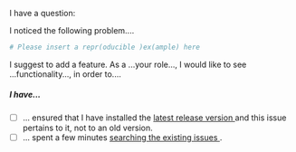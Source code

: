 <!-- Please start with a brief description what this issue is about. Are you 
reporting a problem, asking a question, requesting a new feature, starting a 
discussion, etc.? Anything is welcome :-) -->

I have a question: 

<!-- When reporting a bug, please include a [minimal reproducible example (AKA a 
reprex)](http://reprex.tidyverse.org/). If you've never heard of that, please 
read: [tidyverse.org/help/#reprex](https://www.tidyverse.org/help/#reprex).
-->

I noticed the following problem....

```r
# Please insert a repr(oducible )ex(ample) here
```

<!-- When requesting a new feature, please explain why it would be useful, and 
how you would like to use it. A user story is a helpful way of phrasing such a
request, see https://en.wikipedia.org/wiki/User_story#Examples -->

I suggest to add a feature. As a ...your role..., I would like to see 
...functionality..., in order to....

<!-- In any case, please mark the relevant boxes below (with an x). Striking out
irrelevant lines with ~~ ... ~~ is fine :-) -->

##### I have...

- [ ] ... ensured that I have installed the [latest release version
](https://github.com/tibhannover/BacDiveR/releases) and this issue pertains
to it, not to an old version.
- [ ] ... spent a few minutes [searching the existing issues
](https://github.com/tibhannover/BacDiveR/issues?utf8=%E2%9C%93&q=all).

<!-- Thank you :-)   I'll try to reply to this within one week. -->
